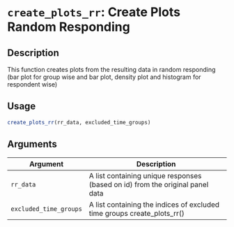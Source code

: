 # `create_plots_rr`: Create Plots Random Responding

## Description


 This function creates plots from the resulting data in random responding
 (bar plot for group wise and bar plot, density plot and histogram for respondent wise)


## Usage

```r
create_plots_rr(rr_data, excluded_time_groups)
```


## Arguments

Argument      |Description
------------- |----------------
```rr_data```     |     A list containing unique responses (based on id) from the original panel data
```excluded_time_groups```     |     A list containing the indices of excluded time groups create_plots_rr()

